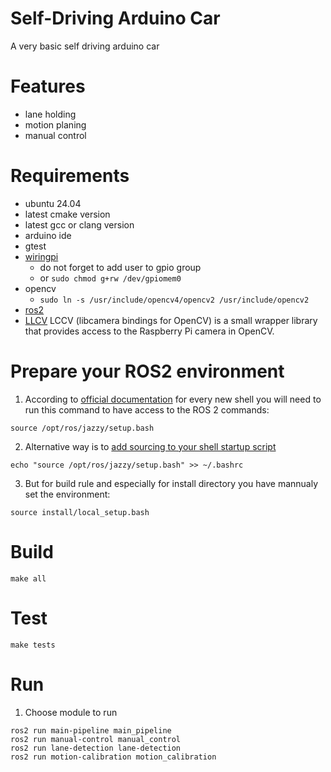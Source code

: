 # Self-Driving Arduino Car

A very basic self driving arduino car

# Features
- lane holding
- motion planing
- manual control

# Requirements
- ubuntu 24.04
- latest cmake version
- latest gcc or clang version
- arduino ide
- gtest
- [wiringpi](https://github.com/WiringPi/WiringPi/tree/master)
  - do not forget to add user to gpio group
  - or `sudo chmod g+rw /dev/gpiomem0`
- opencv
  - `sudo ln -s /usr/include/opencv4/opencv2 /usr/include/opencv2`
- [ros2](https://docs.ros.org/en/jazzy/Installation/Ubuntu-Install-Debs.html)
- [LLCV](https://github.com/kbarni/LCCV/tree/main) LCCV (libcamera bindings for OpenCV) is a small wrapper library that provides access to the Raspberry Pi camera in OpenCV.


# Prepare your ROS2 environment
1. According to [official documentation](https://docs.ros.org/en/foxy/Tutorials/Beginner-CLI-Tools/Configuring-ROS2-Environment.html#source-the-setup-files) for every new shell you will need to run this command to have access to the ROS 2 commands:
```
source /opt/ros/jazzy/setup.bash
```
2. Alternative way is to [add sourcing to your shell startup script](https://docs.ros.org/en/foxy/Tutorials/Beginner-CLI-Tools/Configuring-ROS2-Environment.html#source-the-setup-files)
```
echo "source /opt/ros/jazzy/setup.bash" >> ~/.bashrc
```
3. But for build rule and especially for install directory you have mannualy set the environment:
```
source install/local_setup.bash
```

# Build
```
make all
```

# Test
```
make tests
```

# Run
1. Choose module to run
```
ros2 run main-pipeline main_pipeline
ros2 run manual-control manual_control
ros2 run lane-detection lane-detection
ros2 run motion-calibration motion_calibration
```
